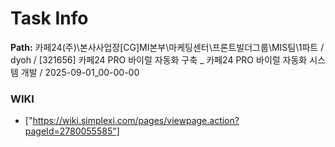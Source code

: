 # Task Info

**Path:** 카페24(주)\본사사업장\[CG]MI본부\마케팅센터\프론트빌더그룹\MIS팀\1파트 / dyoh / [321656] 카페24 PRO 바이럴 자동화 구축 _ 카페24 PRO 바이럴 자동화 시스템 개발 / 2025-09-01_00-00-00

### WIKI
- ["https://wiki.simplexi.com/pages/viewpage.action?pageId=2780055585"]

